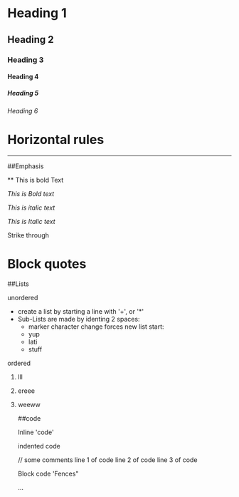 # Heading 1
## Heading 2
### Heading 3
#### Heading 4
##### Heading 5
###### Heading 6


# Horizontal rules

---


##Emphasis

** This is bold Text

_This is Bold text_

*This is italic text*

_This is Italic text_

Strike through


# Block quotes







##Lists

unordered

+ create a list by starting a line with '+', or '*'
+ Sub-Lists are made by identing 2 spaces:
  - marker character change forces new list start:
  - yup
  - lati
  - stuff
 

ordered

1. lll
2. ereee
3. weeww

   ##code

   Inline 'code'

   indented code

   // some comments
   line 1 of code
   line 2 of code
   line 3 of code


   Block code 'Fences"

   ...
   
   
